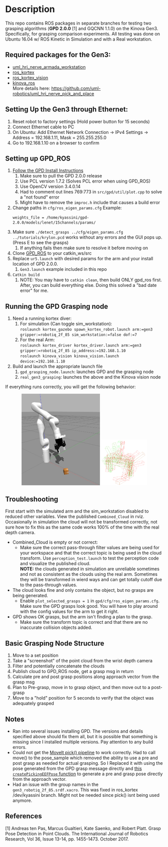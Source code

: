 # Description
This repo contains ROS packages in separate branches for testing two grasping algorithms (**GPD 2.0.0** [1] and GQCNN 1.1.0) on the Kinova Gen3. Specifically, for grasping comparison experiments.
All testing was done on Ubuntu 16.04 w/ ROS Kinetic in Simulation and with a Real workstation. 

## Required packages for the Gen3:
* [uml_hri_nerve_armada_workstation](https://github.com/uml-robotics/uml_hri_nerve_armada_workstation)
* [ros_kortex](https://github.com/Kinovarobotics/ros_kortex)
* [ros_kortex_vision](https://github.com/Kinovarobotics/ros_kortex_vision)
* [kinova_ros](https://github.com/Kinovarobotics/kinova-ros)  
More details here: https://github.com/uml-robotics/uml_hri_nerve_pick_and_place

## Setting Up the Gen3 through Ethernet:
1. Reset robot to factory settings (Hold power button for 15 seconds)
2. Connect Ethernet cable to PC
2. On Ubuntu: Add Ethernet Network Connection -> IPv4 Settings -> Address = 192.168.1.11, Mask = 255.255.255.0
3. Go to 192.168.1.10 on a browser to confirm

## Setting up GPD_ROS
1. [Follow the GPD Install Instructions](https://github.com/atenpas/gpd/tree/2.0.0#install)
   1. Make sure to pull the GPD 2.0.0 release
   1. Use PCL version 1.7.2 (Solves PCL error when using GPD_ROS)
   1. Use OpenCV version 3.4.0.14
   1. Had to comment out lines 769:773 in `src/gpd/util/plot.cpp` to solve a "not found" error
   1. Might have to remove the `improc.h` include that causes a build error
1. Change paths in `cfg/ros_eigen_params.cfg` Example:
    ```
    weights_file = /home/kyassini/gpd-2.0.0/models/lenet/15channels/params/
    ```
1. Make sure `./detect_grasps ../cfg/eigen_params.cfg ../tutorials/krylon.pcd` works without any errors and the GUI pops up. (Press E to see the grasps)
   1. If anything fails then make sure to resolve it before moving on
1. Clone [GPD_ROS](https://github.com/atenpas/gpd_ros/) to your catkin_ws/src
1. Replace `ur5.launch` with desired params for the arm and your install location of GPD 2.0.0.
   1. `Gen3.launch` example included in this repo
1. `Catkin build`
   1. NOTE: You may have to `catkin clean`, then build ONLY gpd_ros first. After, you can build everything else. Doing this solved a "bad date error" for me.   

## Running the GPD Grasping node
1. Need a running kortex diver:
   1. For simulation (Can toggle sim_workstation):  
   `roslaunch kortex_gazebo spawn_kortex_robot.launch arm:=gen3 gripper:=robotiq_2f_85 sim_workstation:=false dof:=7`
   1. For the real Arm:  
   `roslaunch kortex_driver kortex_driver.launch arm:=gen3 gripper:=robotiq_2f_85 ip_address:=192.168.1.10`  
   `roslaunch kinova_vision kinova_vision.launch device:=192.168.1.10`
1. Build and launch the appropriate launch file
   1. `gpd_grasping_node.launch`: launches GPD and the grasping node
   1. `real_gen3_grasping`: launches the above and the Kinova vision node  

If everything runs correctly, you will get the following behavior:
   
<p align="center">
<img src="imgs/gpd_example.gif" width="250"><img src="imgs/gpd_example.png" width="150"> 
</p>

## Troubleshooting
First start with the simulated arm and the sim_workstation disabled to reduced other variables. View the published `Combined_Cloud` in rviz. 
Occasionally in simulation the cloud will not be transformed correctly, not sure how to fix this as the same code works 100% of the time with the real depth camera.
* Combined_Cloud is empty or not correct:
  * Make sure the correct pass-through filter values are being used for your workspace and that the correct topic is being used in the cloud transform. 
  Use `perception_test.launch` to test the perception code and visualize the published cloud.  
  **NOTE:** the clouds generated in simulation are unreliable sometimes and not as consistent as the clouds using the real arm. Sometimes they will be transformed in wierd ways and can get totally cutoff due to the pass-through values.
* The cloud looks fine and only contains the object, but no grasps are being generated.
  * Enable `plot_selected_grasps = 1` in `gpd/cfg/ros_eigen_params.cfg`. Make sure the GPD grasps look good. You will have to play around with the config values for the arm to get it right.
* GPD shows OK grasps, but the arm isn't finding a plan to the grasp.
  * Make sure the transform topic is correct and that there are no inaccurate collision objects added.

## Basic Grasping Node Structure
1. Move to a set position
2. Take a "screenshot" of the point cloud from the wrist depth camera
3. Filter and potentially concatenate the clouds
4. Publish cloud to GPD_ROS node, get a grasp msg in return
5. Calculate pre and post grasp positions along approach vector from the grasp msg
6. Plan to Pre-grasp, move in to grasp object, and then move out to a post-grasp
7. Move to a "hold" position for 5 seconds to verify that the object was adequately grasped

## Notes
* Ran into several issues installing GPD. The versions and details specified above should fix them all, but it is possible that something is missing since I installed multiple versions.
Pay attention to any build errors.
* Could not get the [MoveIt pick() pipeline](http://docs.ros.org/en/kinetic/api/moveit_tutorials/html/doc/pick_place/pick_place_tutorial.html) to work correctly. 
Had to call move() to the pose_sample which removed the ability to use a pre and post grasp as needed for actual grasping.
So I Replaced it with using the pose generated from the GPD grasp message directly and [this `createPickingEEFPose` function](https://gist.github.com/tkelestemur/60401be131344dae98671b95d46060f8#file-hsr_gpd_sample-cpp-L9)
to generate a pre and grasp pose directly from the approach vector.
* Had an issue with the group names in the `gen3_robotiq_2f_85.srdf.xacro`. This was fixed in ros_kortex /dev/kyassini branch. Might not be needed since pick() isnt being used anymore. 

## References
[1] Andreas ten Pas, Marcus Gualtieri, Kate Saenko, and Robert Platt. Grasp Pose Detection in Point Clouds. The International Journal of Robotics Research, Vol 36, Issue 13-14, pp. 1455-1473. October 2017.